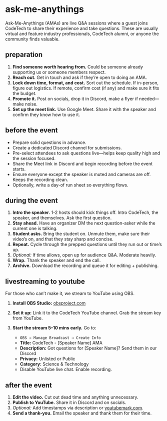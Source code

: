 # ask-me-anythings

Ask-Me-Anythings (AMAs) are live Q\&A sessions where a guest joins CodeTech to share their experience and take questions. These are usually virtual and feature industry professionals, CodeTech alumni, or anyone the community finds valuable.

## preparation

1. **Find someone worth hearing from.** Could be someone already supporting us or someone members respect.
2. **Reach out.** Get in touch and ask if they’re open to doing an AMA.
3. **Lock down time, format, and cost.** Sort out the schedule. If in-person, figure out logistics. If remote, confirm cost (if any) and make sure it fits the budget.
4. **Promote it.** Post on socials, drop it in Discord, make a flyer if needed—make noise.
5. **Set up the meet link.** Use Google Meet. Share it with the speaker and confirm they know how to use it.


## before the event

* Prepare solid questions in advance.
* Create a dedicated Discord channel for submissions.
* Pre-select attendees to ask questions live—helps keep quality high and the session focused.
* Share the Meet link in Discord and begin recording before the event starts.
* Ensure everyone except the speaker is muted and cameras are off. Keeps the recording clean.
* Optionally, write a day-of run sheet so everything flows.

## during the event

1. **Intro the speaker.** 1-2 hosts should kick things off. Intro CodeTech, the speaker, and themselves. Ask the first question.
2. **Stay ahead.** Have an organizer DM the next question-asker while the current one is talking.
3. **Student asks.** Bring the student on. Unmute them, make sure their video’s on, and that they stay sharp and concise.
4. **Repeat.** Cycle through the prepped questions until they run out or time’s up.
5. *Optional:* If time allows, open up for audience Q\&A. Moderate heavily.
6. **Wrap.** Thank the speaker and end the call.
7. **Archive.** Download the recording and queue it for editing + publishing.


## livestreaming to youtube

For those who can’t make it, we stream to YouTube using OBS.

1. **Install OBS Studio:** [obsproject.com](https://obsproject.com)
2. **Set it up:** Link it to the CodeTech YouTube channel. Grab the stream key from YouTube.
3. **Start the stream 5–10 mins early.** Go to:

   * `OBS → Manage Broadcast → Create Info`
   * **Title:** CodeTech - \[Speaker Name] AMA
   * **Description:** Got questions for \[Speaker Name]? Send them in our Discord
   * **Privacy:** Unlisted or Public
   * **Category:** Science & Technology
   * Disable YouTube live chat. Enable recording.


## after the event

1. **Edit the video.** Cut out dead time and anything unnecessary.
2. **Publish to YouTube.** Share it in Discord and on socials.
3. *Optional:* Add timestamps via description or [youtubemark.com](https://youtubemark.com).
4. **Send a thank-you.** Email the speaker and thank them for their time.

